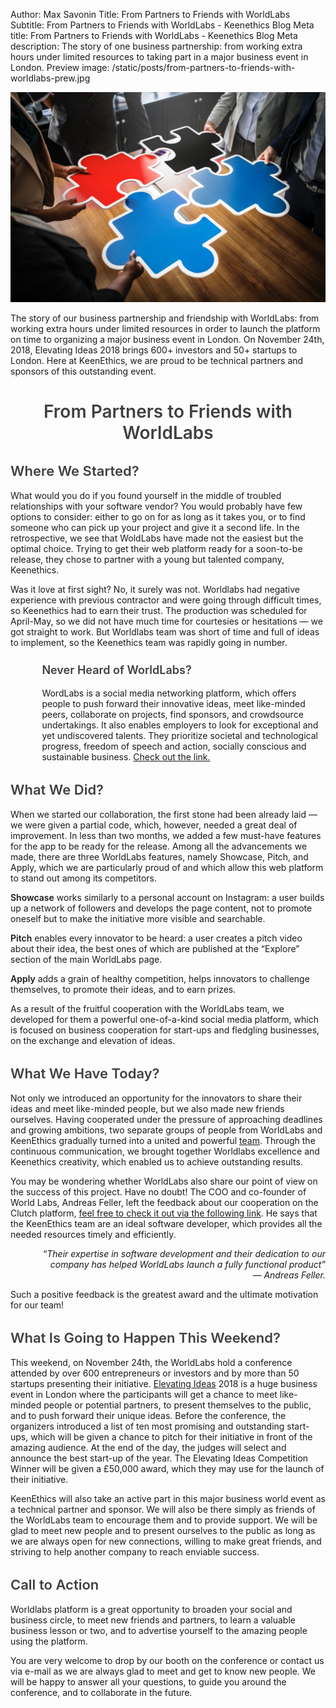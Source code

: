 Author: Max Savonin
Title: From Partners to Friends with WorldLabs
Subtitle: From Partners to Friends with WorldLabs - Keenethics Blog
Meta title: From Partners to Friends with WorldLabs - Keenethics Blog
Meta description: The story of one business partnership: from working extra hours under limited resources to taking part in a major business event in London.
Preview image: /static/posts/from-partners-to-friends-with-worldlabs-prew.jpg

![Prototype](/static/posts/from-partners-to-friends-with-worldlabs.jpg)



The story of our business partnership and friendship with WorldLabs: from working extra hours under limited resources in order to launch the platform on time to organizing a major business event in London. On November 24th, 2018, Elevating Ideas 2018 brings 600+ investors and 50+ startups to London. Here at KeenEthics, we are proud to be technical partners and sponsors of this outstanding event.

<div align="center">
  <h1 style="font-weight: 600; color: rgba(0,0,0,0.75)">From Partners to Friends with WorldLabs</h1>
</div>

<div>
  <h2 style="font-weight: 600; font-size: 22px; color: rgba(0,0,0,0.75)">Where We Started?</h2>
</div>

What would you do if you found yourself in the middle of troubled relationships with your software vendor? You would probably have few options to consider: either to go on for as long as it takes you, or to find someone who can pick up your project and give it a second life. In the retrospective, we see that WoldLabs have made not the easiest but the optimal choice. Trying to get their web platform ready for a soon-to-be release, they chose to partner with a young but talented company, Keenethics.

Was it love at first sight? No, it surely was not. Worldlabs had negative experience with previous contractor and were going through difficult times, so Keenethics had to earn their trust. The production was scheduled for April-May, so we did not have much time for courtesies or hesitations ― we got straight to work. But Worldlabs team was short of time and full of ideas to implement, so the Keenethics team was rapidly going in number. 

<div style="padding-left: 10%">
  <h3 style="font-weight: 600; font-size: 18px; color: rgba(0,0,0,0.75)">Never Heard of WorldLabs?</h3>
  <p>
    WordLabs is a social media networking platform, which offers people to push forward their innovative ideas, meet like-minded peers, collaborate on projects, find sponsors, and crowdsource undertakings. It also enables employers to look for exceptional and yet undiscovered talents. They prioritize societal and technological progress, freedom of speech and action, socially conscious and sustainable business.
    <a href="https://www.worldlabs.org/" target="_blank" rel="noreferrer noopener">Check out the link.</a>
  </p>
</div>

<div>
  <h2 style="font-weight: 600; font-size: 22px; color: rgba(0,0,0,0.75)">What We Did?</h2>
</div>

When we started our collaboration, the first stone had been already laid ― we were given a partial code, which, however, needed a great deal of improvement. In less than two months, we added a few must-have features for the app to be ready for the release. Among all the advancements we made, there are three WorldLabs features, namely Showcase, Pitch, and Apply, which we are particularly proud of and which allow this web platform to stand out among its competitors.

<p>
  <span style="font-weight: 600">Showcase</span> works similarly to a personal account on Instagram: a user builds up a network of followers and develops the page content, not to promote oneself but to make the initiative more visible and searchable.
</p>

<p>
  <span style="font-weight: 600">Pitch</span> enables every innovator to be heard: a user creates a pitch video about their idea, the best ones of which are published at the “Explore” section of the main WorldLabs page. 
</p>

<p>
  <span style="font-weight: 600">Apply</span> adds a grain of healthy competition, helps innovators to challenge themselves, to promote their ideas, and to earn prizes.
</p>

As a result of the fruitful cooperation with the WorldLabs team, we developed for them a powerful one-of-a-kind social media platform, which is focused on business cooperation for start-ups and fledgling businesses, on the exchange and elevation of ideas.

<div>
  <h2 style="font-weight: 600; font-size: 22px; color: rgba(0,0,0,0.75)">What We Have Today?</h2>
</div>

<p>
  Not only we introduced an opportunity for the innovators to share their ideas and meet like-minded people, but we also made new friends ourselves. Having cooperated under the pressure of approaching deadlines and growing ambitions, two separate groups of people from WorldLabs and KeenEthics gradually turned into a united and powerful <a href="https://www.worldlabs.org/team/" target="_blank" rel="noreferrer noopener">team</a>. Through the continuous communication, we brought together Worldlabs excellence and Keenethics creativity, which enabled us to achieve outstanding results.
</p>

<p>
  You may be wondering whether WorldLabs also share our point of view on the success of this project. Have no doubt! The COO and co-founder of World Labs, Andreas Feller, left the feedback about our cooperation on the Clutch platform, <a href="https://clutch.co/profile/keenethics#review-638770/" target="_blank" rel="noreferrer noopener">feel free to check it out via the following link</a>. He says that the KeenEthics team are an ideal software developer, which provides all the needed resources timely and efficiently.
</p>

<div style="max-width: 550px; margin-left: auto">
  <p style="font-style: italic; text-align: right">
    “Their expertise in software development and their dedication to our company has helped WorldLabs launch a fully functional product”<br/>
    ― Andreas Feller.
  </p>
</div>

Such a positive feedback is the greatest award and the ultimate motivation for our team!

<div>
  <h2 style="font-weight: 600; font-size: 22px; color: rgba(0,0,0,0.75)">What Is Going to Happen This Weekend?</h2>
</div>

<p>
  This weekend, on November 24th, the WorldLabs hold a conference attended by over 600 entrepreneurs or investors and by more than 50 startups presenting their initiative. <a href="https://www.worldlabs.org/competition/elevating-ideas/" target="_blank" rel="noreferrer noopener">Elevating Ideas</a> 2018 is a huge business event in London where the participants will get a chance to meet like-minded people or potential partners, to present themselves to the public, and to push forward their unique ideas. Before the conference, the organizers introduced a list of ten most promising and outstanding start-ups, which will be given a chance to pitch for their initiative in front of the amazing audience. At the end of the day, the judges will select and announce the best start-up of the year. The Elevating Ideas Competition Winner will be given a £50,000 award, which they may use for the launch of their initiative.
</p>

KeenEthics will also take an active part in this major business world event as a technical partner and sponsor. We will also be there simply as friends of the WorldLabs team to encourage them and to provide support. We will be glad to meet new people and to present ourselves to the public as long as we are always open for new connections, willing to make great friends, and striving to help another company to reach enviable success.

<div>
  <h2 style="font-weight: 600; font-size: 22px; color: rgba(0,0,0,0.75)">Call to Action</h2>
</div>

Worldlabs platform is a great opportunity to broaden your social and business circle, to meet new friends and partners, to learn a valuable business lesson or two, and to advertise yourself to the amazing people using the platform.

You are very welcome to drop by our booth on the conference or contact us via e-mail as we are always glad to meet and get to know new people. We will be happy to answer all your questions, to guide you around the conference, and to collaborate in the future.
